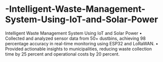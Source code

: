 # -Intelligent-Waste-Management-System-Using-IoT-and-Solar-Power
Intelligent Waste Management System Using IoT and Solar Power  • Collected and analyzed sensor data from 50+ dustbins, achieving 98 percentage accuracy in real-time monitoring using  ESP32 and LoRaWAN.  • Provided actionable insights to municipalities, reducing waste collection time by 25 percent and operational costs by 20  percent. 
